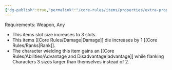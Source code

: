```yaml
---
{"dg-publish":true,"permalink":"/core-rules/items/properties/extra-properties/great/"}
---
```


Requirements: Weapon, Any
- This items slot size increases to 3 slots.
- This items [[Core Rules/Damage\|Damage]] die increases by 1 [[Core Rules/Ranks\|Rank]].
- The character wielding this item gains an [[Core Rules/Abilities/Advantage and Disadvantage\|advantage]] while flanking Characters 3 sizes larger than themselves instead of 2.